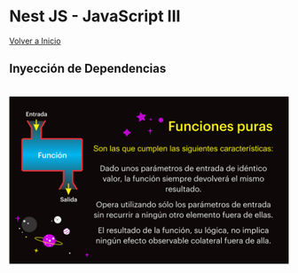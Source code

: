 # Nest JS - JavaScript III

[Volver a Inicio](../README.md)

## Inyección de Dependencias

<img src="./assets/nest-14-01.png" style="margin: 20px 0 60px 0">